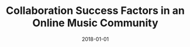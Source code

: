 ---
title: "Collaboration Success Factors in an Online Music Community"
collection: publications
category: conferences
permalink: /publication/2018-01-01-Collaboration-Success-Factors-in-an-Online-Music-Community
date: 2018-01-01
venue: 'In Proc. of the 2018 ACM Conference on Supporting Groupwork, GROUP 2018, Sanibel Island, FL, USA, January 07 - 10, 2018'
paperurl: 'https://doi.org/10.1145/3148330.3148346'
citation: ' Fabio Calefato,  Giuseppe Iaffaldano,  Filippo Lanubile, &quot;Collaboration Success Factors in an Online Music Community.&quot; <i>In Proc. of the 2018 ACM Conference on Supporting Groupwork, GROUP 2018, Sanibel Island, FL, USA, January 07 - 10, 2018</i>, 2018. DOI: <a href="https://doi.org/10.1145/3148330.3148346">10.1145/3148330.3148346</a>.'
doi: 10.1145/3148330.3148346'
---